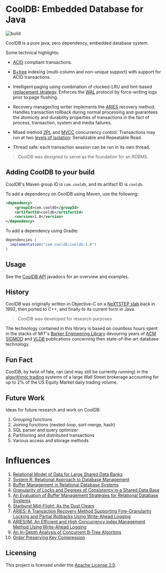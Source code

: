 # CoolDB: Embedded Database for Java
![build](https://github.com/kwestlund/cooldb/workflows/build/badge.svg)

CoolDB is a pure java, zero dependency, embedded database system.

Some technical highlights:

* [ACID](https://en.wikipedia.org/wiki/ACID) compliant transactions.

* [B+tree](https://en.wikipedia.org/wiki/B%2B_tree) indexing (multi-column and non-unique support) with support for ACID
  transactions.

* Intelligent paging using combination of clocked-LRU and
  hint-based [replacement strategy](https://en.wikipedia.org/wiki/Page_replacement_algorithm#Clock). Enforces
  the [WAL](https://en.wikipedia.org/wiki/Write-ahead_logging) protocol by force-writing logs prior to page flushing.

* Recovery manager/log writer implements
  the [ARIES](https://en.wikipedia.org/wiki/Algorithms_for_Recovery_and_Isolation_Exploiting_Semantics)
  recovery method. Handles transaction rollback during normal processing and guarantees the atomicity and durability
  properties of transactions in the fact of process, transaction, system and media failures.

* Mixed method [2PL](https://en.wikipedia.org/wiki/Two-phase_locking)
  and [MVCC](https://en.wikipedia.org/wiki/Multiversion_concurrency_control) concurrency control. Transactions may run
  at two [levels of isolation](https://en.wikipedia.org/wiki/Isolation_(database_systems)): Serializable and Repeatable
  Read.

* Thread safe: each transaction session can be run in its own thread.

> CoolDB was designed to serve as the foundation for an RDBMS.

## Adding CoolDB to your build

CoolDB's Maven group ID is `com.cooldb`, and its artifact ID is `cooldb`.

To add a dependency on CoolDB using Maven, use the following:

```xml
<dependency>
    <groupId>com.cooldb</groupId>
    <artifactId>cooldb</artifactId>
    <version>1.0</version>
</dependency>
```

To add a dependency using Gradle:

```gradle
dependencies {
  implementation("com.cooldb:cooldb:1.0")
}
```

## Usage

See the [CoolDB API]() javadocs for an overview and examples.

## History

CoolDB was originally written in Objective-C on a [NeXTSTEP slab](https://en.wikipedia.org/wiki/NeXTstation) back in
1992, then ported to C++, and finally to its current form in Java.

> CoolDB was developed for research purposes

The technology contained in this library is based on countless hours spent in the stacks of
MIT's [Barker Engineering Library](https://libraries.mit.edu/barker/) devouring years
of [ACM SIGMOD](https://sigmod.org) and [VLDB](https://dl.acm.org/conference/vldb) publications concerning then
state-of-the-art database technology.

## Fun Fact

CoolDB, by twist of fate, ran (and may still be currently running) in
the [algorithmic trading](https://en.wikipedia.org/wiki/Algorithmic_trading) systems of a large Wall Street brokerage
accounting for up to 2% of the US Equity Market daily trading volume.

## Future Work

Ideas for future research and work on CoolDB:

1. Grouping functions
1. Joining functions (nested-loop, sort-merge, hash)
1. SQL parser and query optimizer
1. Partitioning and distributed transactions
1. Various access and storage methods

# Influences

1. [Relational Model of Data for Large Shared Data Banks](http://avid.cs.umass.edu/courses/645/s2006/codd.pdf)
1. [System R: Relational Approach to Database Management](https://dl.acm.org/doi/pdf/10.1145/320455.320457)
1. [Buffer Management in Relational Database Systems](http://citeseerx.ist.psu.edu/viewdoc/download?doi=10.1.1.137.8362&rep=rep1&type=pdf)
1. [Granularity of Locks and Degrees of Consistency in a Shared Data Base](https://citeseerx.ist.psu.edu/viewdoc/download;jsessionid=FDF91C045A64BF3AEA3000AD006818A7?doi=10.1.1.92.8248&rep=rep1&type=pdf)
1. [An Evaluation of Buffer Management Strategies for Relational Database Systems](http://www.vldb.org/conf/1985/P127.PDF)
1. [Starburst Mid-Flight: As the Dust Clears](http://citeseerx.ist.psu.edu/viewdoc/download;jsessionid=368F5072014DFD0DA7EC7D1FB6FC8A7D?doi=10.1.1.874.9020&rep=rep1&type=pdf)
1. [ARIES: A Transaction Recovery Method Supporting Fine-Granularity Locking and Partial Rollbacks Using Write-Ahead Logging](https://web.stanford.edu/class/cs345d-01/rl/aries.pdf)
1. [ARIES/lM: An Efficient and High Concurrency index Management Method Using Write-Ahead Logging](https://www.ics.uci.edu/~cs223/papers/p371-mohan.pdf)
1. [An In-Depth Analysis of Concurrent B-Tree Algoritms](https://apps.dtic.mil/sti/pdfs/ADA232287.pdf)
1. [Order Preserving Key Compression](http://bitsavers.trailing-edge.com/pdf/dec/tech_reports/CRL-94-3.pdf)

## Licensing

This project is licensed under the [Apache License 2.0](http://www.apache.org/licenses/LICENSE-2.0).
